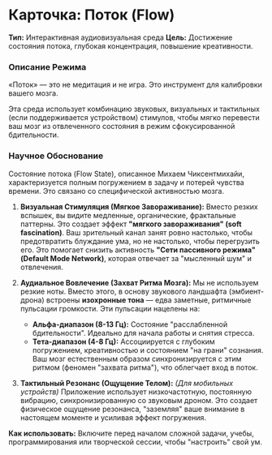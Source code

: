 # Карточка: Поток (Flow)

**Тип:** Интерактивная аудиовизуальная среда
**Цель:** Достижение состояния потока, глубокая концентрация, повышение креативности.

### Описание Режима

«Поток» — это не медитация и не игра. Это инструмент для калибровки вашего мозга.

Эта среда использует комбинацию звуковых, визуальных и тактильных (если поддерживается устройством) стимулов, чтобы мягко перевести ваш мозг из отвлеченного состояния в режим сфокусированной бдительности.

### Научное Обоснование

Состояние потока (Flow State), описанное Михаем Чиксентмихайи, характеризуется полным погружением в задачу и потерей чувства времени. Это связано со специфической активностью мозга.

1.  **Визуальная Стимуляция (Мягкое Завораживание):**
    Вместо резких вспышек, вы видите медленные, органические, фрактальные паттерны. Это создает эффект **"мягкого завораживания" (soft fascination)**. Ваш зрительный канал занят ровно настолько, чтобы предотвратить блуждание ума, но не настолько, чтобы перегрузить его. Это помогает снизить активность **"Сети пассивного режима" (Default Mode Network)**, которая отвечает за "мысленный шум" и отвлечения.

2.  **Аудиальное Вовлечение (Захват Ритма Мозга):**
    Мы не используем резкие ноты. Вместо этого, в основу звукового ландшафта (эмбиент-дрона) встроены **изохронные тона** — едва заметные, ритмичные пульсации громкости. Эти пульсации нацелены на:
    * **Альфа-диапазон (8-13 Гц):** Состояние "расслабленной бдительности". Идеально для начала работы и снятия стресса.
    * **Тета-диапазон (4-8 Гц):** Ассоциируется с глубоким погружением, креативностью и состоянием "на грани" сознания.
    Ваш мозг естественным образом синхронизируется с этим ритмом (феномен "захвата ритма"), что облегчает вход в поток.

3.  **Тактильный Резонанс (Ощущение Телом):**
    *(Для мобильных устройств)* Приложение использует низкочастотную, постоянную вибрацию, синхронизированную со звуковым дроном. Это создает физическое ощущение резонанса, "заземляя" ваше внимание в настоящем моменте и усиливая эффект погружения.

**Как использовать:** Включите перед началом сложной задачи, учебы, программирования или творческой сессии, чтобы "настроить" свой ум.